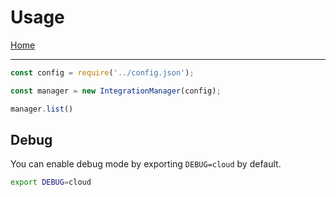 # Usage

[Home](index.md)

<hr />

```typescript
const config = require('../config.json');

const manager = new IntegrationManager(config);

manager.list()
```

## Debug

You can enable debug mode by exporting `DEBUG=cloud` by default.

```bash
export DEBUG=cloud
```
